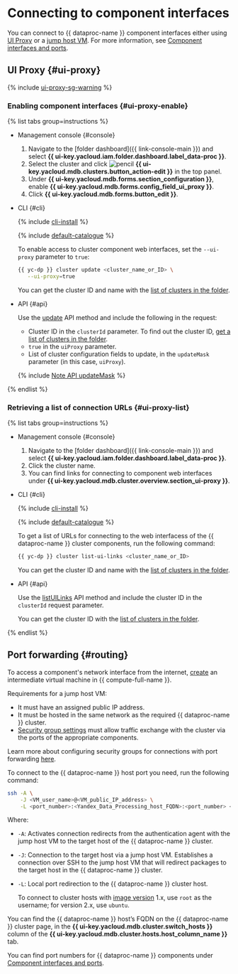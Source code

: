 # Connecting to component interfaces

You can connect to {{ dataproc-name }} component interfaces either using [UI Proxy](#ui-proxy) or a [jump host VM](#routing). For more information, see [Component interfaces and ports](../concepts/interfaces.md).

## UI Proxy {#ui-proxy}

{% include [ui-proxy-sg-warning](../../_includes/data-processing/ui-proxy-sg-warning.md) %}

### Enabling component interfaces {#ui-proxy-enable}

{% list tabs group=instructions %}

- Management console {#console}

    1. Navigate to the [folder dashboard]({{ link-console-main }}) and select **{{ ui-key.yacloud.iam.folder.dashboard.label_data-proc }}**.
    1. Select the cluster and click ![pencil](../../_assets/console-icons/pencil.svg) **{{ ui-key.yacloud.mdb.clusters.button_action-edit }}** in the top panel.
    1. Under **{{ ui-key.yacloud.mdb.forms.section_configuration }}**, enable **{{ ui-key.yacloud.mdb.forms.config_field_ui_proxy }}**.
    1. Click **{{ ui-key.yacloud.mdb.forms.button_edit }}**.

- CLI {#cli}

    {% include [cli-install](../../_includes/cli-install.md) %}

    {% include [default-catalogue](../../_includes/default-catalogue.md) %}

    To enable access to cluster component web interfaces, set the `--ui-proxy` parameter to `true`:

    ```bash
    {{ yc-dp }} cluster update <cluster_name_or_ID> \
       --ui-proxy=true
    ```

    You can get the cluster ID and name with the [list of clusters in the folder](cluster-list.md#list).

- API {#api}

    Use the [update](../api-ref/Cluster/update.md) API method and include the following in the request:

    * Cluster ID in the `clusterId` parameter. To find out the cluster ID, [get a list of clusters in the folder](cluster-list.md#list).
    * `true` in the `uiProxy` parameter.
    * List of cluster configuration fields to update, in the `updateMask` parameter (in this case, `uiProxy`).

    {% include [Note API updateMask](../../_includes/note-api-updatemask.md) %}

{% endlist %}

### Retrieving a list of connection URLs {#ui-proxy-list}

{% list tabs group=instructions %}

- Management console {#console}

    1. Navigate to the [folder dashboard]({{ link-console-main }}) and select **{{ ui-key.yacloud.iam.folder.dashboard.label_data-proc }}**.
    1. Click the cluster name.
    1. You can find links for connecting to component web interfaces under **{{ ui-key.yacloud.mdb.cluster.overview.section_ui-proxy }}**.

- CLI {#cli}

    {% include [cli-install](../../_includes/cli-install.md) %}

    {% include [default-catalogue](../../_includes/default-catalogue.md) %}

    To get a list of URLs for connecting to the web interfacess of the {{ dataproc-name }} cluster components, run the following command:

    ```bash
    {{ yc-dp }} cluster list-ui-links <cluster_name_or_ID>
    ```

    You can get the cluster ID and name with the [list of clusters in the folder](cluster-list.md#list).

- API {#api}

    Use the [listUILinks](../api-ref/Cluster/listUILinks.md) API method and include the cluster ID in the `clusterId` request parameter.

    You can get the cluster ID with the [list of clusters in the folder](cluster-list.md#list).

{% endlist %}

## Port forwarding {#routing}

To access a component's network interface from the internet, [create](../../compute/operations/vm-create/create-linux-vm.md) an intermediate virtual machine in {{ compute-full-name }}.

Requirements for a jump host VM:

* It must have an assigned public IP address.
* It must be hosted in the same network as the required {{ dataproc-name }} cluster.
* [Security group settings](../concepts/network.md#security-groups) must allow traffic exchange with the cluster via the ports of the appropriate components.

Learn more about configuring security groups for connections with port forwarding [here](security-groups.md).

To connect to the {{ dataproc-name }} host port you need, run the following command:

```bash
ssh -A \
    -J <VM_user_name>@<VM_public_IP_address> \
    -L <port_number>:<Yandex_Data_Processing_host_FQDN>:<port_number> <username>@<Yandex_Data_Processing_host_FQDN>
```

Where:

* `-A`: Activates connection redirects from the authentication agent with the jump host VM to the target host of the {{ dataproc-name }} cluster.
* `-J`: Connection to the target host via a jump host VM. Establishes a connection over SSH to the jump host VM that will redirect packages to the target host in the {{ dataproc-name }} cluster.
* `-L`: Local port redirection to the {{ dataproc-name }} cluster host.

    To connect to cluster hosts with [image version](../concepts/environment.md) 1.x, use `root` as the username; for version 2.x, use `ubuntu`.

You can find the {{ dataproc-name }} host’s FQDN on the {{ dataproc-name }} cluster page, in the **{{ ui-key.yacloud.mdb.cluster.switch_hosts }}** column of the **{{ ui-key.yacloud.mdb.cluster.hosts.host_column_name }}** tab.

You can find port numbers for {{ dataproc-name }} components under [Component interfaces and ports](../concepts/interfaces.md#port-numbers).
